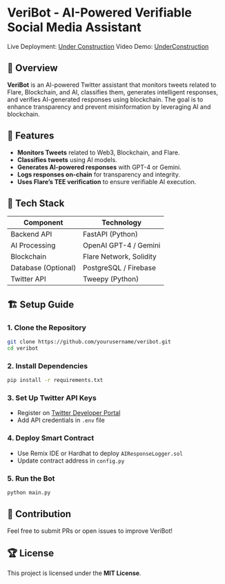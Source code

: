 # VeriBot - AI-Powered Verifiable Social Media Assistant

Live Deployment: [Under Construction]()
Video Demo: [UnderConstruction]()

## 📌 Overview
**VeriBot** is an AI-powered Twitter assistant that monitors tweets related to Flare, Blockchain, and AI, classifies them, generates intelligent responses, and verifies AI-generated responses using blockchain. The goal is to enhance transparency and prevent misinformation by leveraging AI and blockchain.

## 🚀 Features
- **Monitors Tweets** related to Web3, Blockchain, and Flare.
- **Classifies tweets** using AI models.
- **Generates AI-powered responses** with GPT-4 or Gemini.
- **Logs responses on-chain** for transparency and integrity.
- **Uses Flare’s TEE verification** to ensure verifiable AI execution.

## 🔧 Tech Stack
| **Component**  | **Technology** |
|--------------|---------------|
| Backend API | FastAPI (Python) |
| AI Processing | OpenAI GPT-4 / Gemini |
| Blockchain | Flare Network, Solidity |
| Database (Optional) | PostgreSQL / Firebase |
| Twitter API | Tweepy (Python) |

## 🏗️ Setup Guide
### **1. Clone the Repository**
```bash
git clone https://github.com/yourusername/veribot.git
cd veribot
```

### **2. Install Dependencies**
```bash
pip install -r requirements.txt
```

### **3. Set Up Twitter API Keys**
- Register on [Twitter Developer Portal](https://developer.twitter.com/)
- Add API credentials in `.env` file

### **4. Deploy Smart Contract**
- Use Remix IDE or Hardhat to deploy `AIResponseLogger.sol`
- Update contract address in `config.py`

### **5. Run the Bot**
```bash
python main.py
```

## 📌 Contribution
Feel free to submit PRs or open issues to improve VeriBot!

## 🏆 License
This project is licensed under the **MIT License**.
